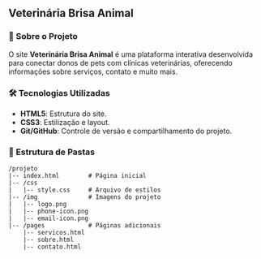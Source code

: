 ## **Veterinária Brisa Animal**

### 🐾 Sobre o Projeto
O site **Veterinária Brisa Animal** é uma plataforma interativa desenvolvida para conectar donos de pets com clínicas veterinárias, oferecendo informações sobre serviços, contato e muito mais.

### 🛠️ Tecnologias Utilizadas
- **HTML5**: Estrutura do site.
- **CSS3**: Estilização e layout.
- **Git/GitHub**: Controle de versão e compartilhamento do projeto.

### 📁 Estrutura de Pastas
```plaintext
/projeto
|-- index.html        # Página inicial
|-- /css
|   |-- style.css     # Arquivo de estilos
|-- /img              # Imagens do projeto
|   |-- logo.png
|   |-- phone-icon.png
|   |-- email-icon.png
|-- /pages            # Páginas adicionais
    |-- servicos.html
    |-- sobre.html
    |-- contato.html
